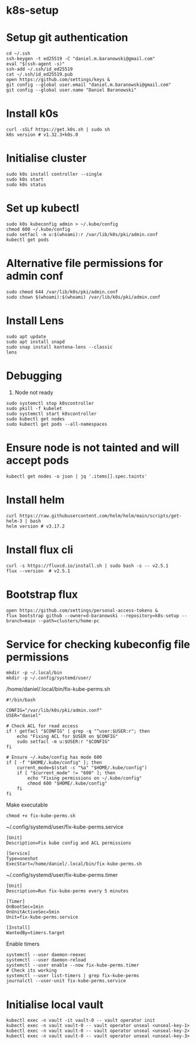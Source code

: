 # k8s-setup

# Setup git authentication
```
cd ~/.ssh
ssh-keygen -t ed25519 -C "daniel.m.baranowski@gmail.com"
eval "$(ssh-agent -s)"
ssh-add ~/.ssh/id_ed25519
cat ~/.ssh/id_ed25519.pub
open https://github.com/settings/keys &
git config --global user.email "daniel.m.baranowski@gmail.com"
git config --global user.name "Daniel Baranowski"
```

# Install k0s
```
curl -sSLf https://get.k0s.sh | sudo sh
k0s version # v1.32.3+k0s.0
```

# Initialise cluster 
```
sudo k0s install controller --single
sudo k0s start
sudo k0s status
```

# Set up kubectl
```
sudo k0s kubeconfig admin > ~/.kube/config
chmod 600 ~/.kube/config
sudo setfacl -m u:$(whoami):r /var/lib/k0s/pki/admin.conf
kubectl get pods
```

# Alternative file permissions for admin conf
```
sudo chmod 644 /var/lib/k0s/pki/admin.conf
sudo chown $(whoami):$(whoami) /var/lib/k0s/pki/admin.conf
```

# Install Lens 
```
sudo apt update
sudo apt install snapd
sudo snap install kontena-lens --classic
lens
```

# Debugging 
1. Node not ready 
```
sudo systemctl stop k0scontroller
sudo pkill -f kubelet
sudo systemctl start k0scontroller
sudo kubectl get nodes
sudo kubectl get pods --all-namespaces
```

# Ensure node is not tainted and will accept pods
```
kubectl get nodes -o json | jq '.items[].spec.taints'
```

# Install helm
```
curl https://raw.githubusercontent.com/helm/helm/main/scripts/get-helm-3 | bash
helm version # v3.17.2
```

# Install flux cli 
```
curl -s https://fluxcd.io/install.sh | sudo bash -s -- v2.5.1
flux --version  # v2.5.1
```

# Bootstrap flux 
```
open https://github.com/settings/personal-access-tokens &
flux bootstrap github --owner=d-baranowski --repository=k8s-setup --branch=main --path=clusters/home-pc
```
# Service for checking kubeconfig file permissions
```
mkdir -p ~/.local/bin
mkdir -p ~/.config/systemd/user/
```

/home/daniel/.local/bin/fix-kube-perms.sh
```
#!/bin/bash

CONFIG="/var/lib/k0s/pki/admin.conf"
USER="daniel"

# Check ACL for read access
if ! getfacl "$CONFIG" | grep -q "^user:$USER:r"; then
    echo "Fixing ACL for $USER on $CONFIG"
    sudo setfacl -m u:$USER:r "$CONFIG"
fi

# Ensure ~/.kube/config has mode 600
if [ -f "$HOME/.kube/config" ]; then
    current_mode=$(stat -c "%a" "$HOME/.kube/config")
    if [ "$current_mode" != "600" ]; then
        echo "Fixing permissions on ~/.kube/config"
        chmod 600 "$HOME/.kube/config"
    fi
fi
```
Make executable 
```
chmod +x fix-kube-perms.sh
```

~/.config/systemd/user/fix-kube-perms.service
```
[Unit]
Description=Fix kube config and ACL permissions

[Service]
Type=oneshot
ExecStart=/home/daniel/.local/bin/fix-kube-perms.sh
```
~/.config/systemd/user/fix-kube-perms.timer
```
[Unit]
Description=Run fix-kube-perms every 5 minutes

[Timer]
OnBootSec=1min
OnUnitActiveSec=5min
Unit=fix-kube-perms.service

[Install]
WantedBy=timers.target
```
Enable timers
```
systemctl --user daemon-reexec
systemctl --user daemon-reload
systemctl --user enable --now fix-kube-perms.timer
# Check its working
systemctl --user list-timers | grep fix-kube-perms
journalctl --user-unit fix-kube-perms.service
```

# Initialise local vault
```
kubectl exec -n vault -it vault-0 -- vault operator init
kubectl exec -n vault vault-0 -- vault operator unseal <unseal-key-1>
kubectl exec -n vault vault-0 -- vault operator unseal <unseal-key-2>
kubectl exec -n vault vault-0 -- vault operator unseal <unseal-key-3>
```


